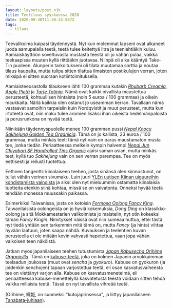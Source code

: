 ```yaml
---
layout: layouts/post.njk
title: Teetilaus syyskuussa 2020
date: 2020-09-30T11:30:33.887Z
tags:
  - tilaus
---
```

Teevalikoima kaipasi täydennystä. Nyt kun molemmat lapseni ovat alkaneet juoda aamupalalla teetä, teetä tulee keitettyä litra ja teenlehtiäkin kuluu. Aamiaiskäyttöön soveltuvasta mustasta teestä oli jo vähän pulaa, vaikka teekaapissa muuten kyllä riittääkin juotavaa. Niinpä oli aika kääntyä Take-T:n puoleen. Alunperin tarkoitukseni oli tilata muutamaa sorttia ja noutaa tilaus kaupalta, mutta tulipa sitten tilattua ilmaisten postikulujen verran, joten miksipä ei sitten suoraan kotiintoimituksella.

Aamiaisteeosastolla tilaukseen lähti 100 grammaa kutakin *[Rhubarb Creamia](https://take-t.fi/products/rhubarb-cream)*, *[Apple Pietä](https://take-t.fi/products/apple-pie)* ja *[Tarte Tatinia](https://take-t.fi/products/tarte-tatin)*. Nämä ovat kaikki oivallista maustettua perusteetä, kohtuullisen hintaista (noin 5 euroa / 100 grammaa) ja oikein maukkaita. Näitä kaikkia olen ostanut jo useamman kerran. Tavallaan nämä vastaavat samoihin tarpeisiin kuin Nordqvistit ja muut perusteet, mutta kun irtoteetä ovat, niin maku tulee aromien lisäksi ihan oikeista hedelmänpaloista ja perusrunkona on hyvää teetä.

Niinikään täydennyspuolelle menee 100 gramman pussi *[Nepal Koocu Sakhejung Golden Tea Organicia](https://take-t.fi/products/nepal-koocu-sakhejung-golden-tea-organic)*. Tämä on jo kallista, 23 euroa / 100 grammaa, mutta minkäs teet: tämä nyt vain on paras maustamaton musta tee, jonka tiedän. Periaatteessa melkein kympin halvempi *[Nepal Jun Chiyabari SF Handrolled Tips Organic](https://take-t.fi/products/nepal-jun-chiyabari-sf-handrolled-tips-organic)* ajaisi saman asian, mutta minkäs teet, kyllä tuo *Sakhejung* vain on sen verran parempaa. Tee on myös eettisesti ja reilusti tuotettua.

Eettinen tangentti: kiinalaiseen teehen, josta sinänsä olen kiinnostunut, on tullut vähän verinen sivumaku. Luin juuri [YLEn uutisen Kiinan uiguureihin kohdistamista vainoista](https://yle.fi/uutiset/3-11547291) ja siksi olen nyt mieluummin ostamatta kiinalaisia tuotteita etenkin siinä kohtaa, missä se on vaivatonta. Onneksi hyvää teetä tehdään monessa muussakin paikassa.

Esimerkiksi Taiwanissa, josta on kotoisin *[Formosa Oolong Fancy King](https://take-t.fi/products/formosa-oolong-fancy-king)*. Taiwanilaisista oolongeista on jo hyviä kokemuksia, *Dong Ding* on klassikko-oolong ja sitä Mokkamestarien valikoimista jo maistelin, nyt otin kokeeksi tämän *Fancy Kingin*. Nimitykset näissä ovat niin sumeaa huttua, ettei tästä nyt tiedä yhtään sen tarkemmin mitä tämä on, mutta *Fancy* (ja hinta) viittaa hyvään laatuun, joten saapa nähdä. Kuvauksen ja teelehtien kuvan perusteella ei ole mitään kovin vahvasti hapetettua, vaan jopa vähän valkoisen teen näköistä.

Jatkan myös japanilaiseen teehen tutustumista *[Japan Kabusecha Orihime Organicilla](https://take-t.fi/products/japan-kabusecha-orihime-organic)*. Tämä on [kabuse-teetä](https://en.wikipedia.org/wiki/Kabuse_tea), joka on kolmen Japanin arvokkaimman teelaadun joukossa (muut ovat *sencha* ja *gyokuro*). Kabuse on gyokuron (ja joidenkin senchojen) tapaan varjostettua teetä, eli osan kasvatusvaiheesta tee on viettänyt varjon alla. Kabuse on kasvatusmenetelmä, eli periaatteessa kabuse-menettelyllä kasvatetusta teestä voidaan sitten tehdä vaikka millaista teetä. Tässä on nyt tavallista vihreää teetä.

(Orihime, 織姫, on suomeksi "kutojaprinsessa", ja liittyy japanilaiseen [Tanabata-juhlaan](https://en.wikipedia.org/wiki/Tanabata)).